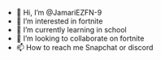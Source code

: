 - 👋 Hi, I’m @JamariEZFN-9
- 👀 I’m interested in fortnite
- 🌱 I’m currently learning in school
- 💞️ I’m looking to collaborate on fortnite
- 📫 How to reach me Snapchat or discord

<!---
JamariEZFN-9/JamariEZFN-9 is a ✨ special ✨ repository because its `README.md` (this file) appears on your GitHub profile.
You can click the Preview link to take a look at your changes.
--->
